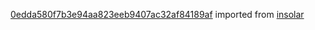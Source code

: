 [0edda580f7b3e94aa823eeb9407ac32af84189af](https://github.com/insolar/insolar/commit/0edda580f7b3e94aa823eeb9407ac32af84189af) imported from [insolar](https://github.com/insolar/insolar)
